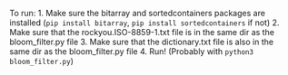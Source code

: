 To run:
    1. Make sure the bitarray and sortedcontainers packages are installed (`pip install bitarray`, `pip install sortedcontainers` if not)
    2. Make sure that the rockyou.ISO-8859-1.txt file is in the same dir as the bloom_filter.py file
    3. Make sure that the dictionary.txt file is also in the same dir as the bloom_filter.py file
    4. Run! (Probably with `python3 bloom_filter.py`)